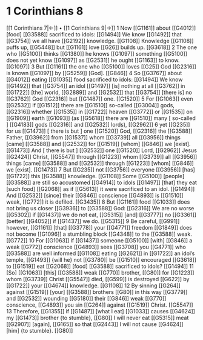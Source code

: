 # 1 Corinthians 8
[[1 Corinthians 7|←]] • [[1 Corinthians 9|→]]
1 Now [[G1161]] about [[G4012]] [food] [[G3588]] sacrificed to idols: [[G1494]] We know [[G1492]] that [[G3754]] we all have [[G2192]] knowledge. [[G1108]] Knowledge [[G1108]] puffs up, [[G5448]] but [[G1161]] love [[G26]] builds up. [[G3618]] 
2 The one who [[G5100]] thinks [[G1380]] he knows [[G1097]] something [[G5100]] does not yet know [[G1097]] as [[G2531]] he ought [[G1163]] to know. [[G1097]] 
3 But [[G1161]] the one who [[G5100]] loves [[G25]] God [[G2316]] is known [[G1097]] by [[G5259]] [God]. [[G846]] 
4 So [[G3767]] about [[G4012]] eating [[G1035]] food sacrificed to idols: [[G1494]] We know [[G1492]] that [[G3754]] an idol [[G1497]] [is] nothing at all [[G3762]] in [[G1722]] [the] world, [[G2889]] and [[G2532]] that [[G3754]] [there is] no [[G3762]] God [[G2316]] but [[G1487]] one. [[G1520]] 
5 For [[G1063]] even [[G2532]] if [[G1512]] there are [[G1510]] so-called [[G3004]] gods, [[G2316]] whether [[G1535]] in [[G1722]] heaven [[G3772]] or [[G1535]] on [[G1909]] earth [[G1093]] (as [[G5618]] there are [[G1510]] many [ so-called ] [[G4183]] gods [[G2316]] and [[G2532]] lords), [[G2962]] 
6 yet [[G235]] for us [[G1473]] [ there is but ] one [[G1520]] God, [[G2316]] the [[G3588]] Father, [[G3962]] from [[G1537]] whom [[G3739]] all [[G3956]] things [came] [[G3588]] and [[G2532]] for [[G1519]] [whom] [[G846]] we [exist]. [[G1473]] And [ there is but ] [[G2532]] one [[G1520]] Lord, [[G2962]] Jesus [[G2424]] Christ, [[G5547]] through [[G1223]] whom [[G3739]] all [[G3956]] things [came] [[G3588]] and [[G2532]] through [[G1223]] [whom] [[G846]] we [exist]. [[G1473]] 
7 But [[G235]] not [[G3756]] everyone [[G3956]] [has] [[G1722]] this [[G3588]] knowledge. [[G1108]] Some [[G5100]] [people] [[G3588]] are still so accustomed [[G4914]] to idols [[G1497]] [that] they eat [such food] [[G2068]] as if [[G5613]] it were sacrificed to an idol. [[G1494]] And [[G2532]] [since] their [[G846]] conscience [[G4893]] is [[G1510]] weak, [[G772]] it is defiled. [[G3435]] 
8 But [[G1161]] food [[G1033]] does not bring us closer [[G3936]] to [[G3588]] God: [[G2316]] We are no worse [[G5302]] if [[G1437]] we do not eat, [[G5315]] [and] [[G3777]] no [[G3361]] [better] [[G4052]] if [[G1437]] we do. [[G5315]] 
9 Be careful, [[G991]] however, [[G1161]] [that] [[G3778]] your [[G4771]] freedom [[G1849]] does not become [[G1096]] a stumbling block [[G4348]] to the [[G3588]] weak. [[G772]] 
10 For [[G1063]] if [[G1437]] someone [[G5100]] [with] [[G846]] a weak [[G772]] conscience [[G4893]] sees [[G3708]] you [[G4771]] who [[G3588]] are well informed [[G1108]] eating [[G2621]] in [[G1722]] an idol’s temple, [[G1493]] {will he} not [[G3780]] be [[G1510]] encouraged [[G3618]] to [[G1519]] eat [[G2068]] [food] [[G3588]] sacrificed to idols? [[G1494]] 
11 [So] [[G1063]] [this] [[G3588]] weak [[G770]] brother, [[G80]] for [[G1223]] whom [[G3739]] Christ [[G5547]] died, [[G599]] is destroyed [[G622]] by [[G1722]] your [[G4674]] knowledge. [[G1108]] 
12 By sinning [[G264]] against [[G1519]] [your] [[G3588]] brothers [[G80]] in this way [[G3779]] and [[G2532]] wounding [[G5180]] their [[G846]] weak [[G770]] conscience, [[G4893]] you sin [[G264]] against [[G1519]] Christ. [[G5547]] 
13 Therefore, [[G1355]] if [[G1487]] [what I eat] [[G1033]] causes [[G4624]] my [[G1473]] brother {to stumble}, [[G80]] I will never eat [[G5315]] meat [[G2907]] [again], [[G165]] so that [[G2443]] I will not cause [[G4624]] [him] {to stumble}. [[G80]] 
